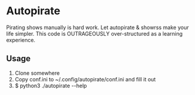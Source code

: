 Autopirate
==========

Pirating shows manually is hard work. Let autopirate & showrss make your life simpler. This code is OUTRAGEOUSLY over-structured as a learning experience.

Usage
-----
1. Clone somewhere
2. Copy conf.ini to ~/.config/autopirate/conf.ini and fill it out
3. $ python3 ./autopirate --help
